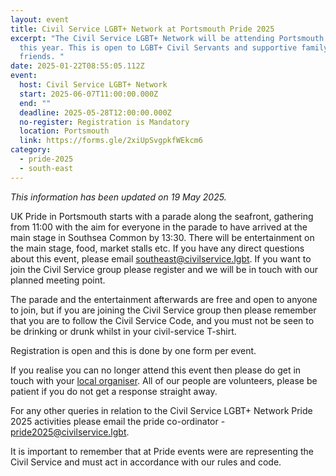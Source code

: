 ```yaml
---
layout: event
title: Civil Service LGBT+ Network at Portsmouth Pride 2025
excerpt: "The Civil Service LGBT+ Network will be attending Portsmouth Pride
  this year. This is open to LGBT+ Civil Servants and supportive family and
  friends. "
date: 2025-01-22T08:55:05.112Z
event:
  host: Civil Service LGBT+ Network
  start: 2025-06-07T11:00:00.000Z
  end: ""
  deadline: 2025-05-28T12:00:00.000Z
  no-register: Registration is Mandatory
  location: Portsmouth
  link: https://forms.gle/2xiUpSvgpkfWEkcm6
category:
  - pride-2025
  - south-east
---
```

*T﻿his information has been updated on 19 May 2025.*

UK Pride in Portsmouth starts with a parade along the seafront, gathering from 11:00 with the aim for everyone in the parade to have arrived at the main stage in Southsea Common by 13:30. There will be entertainment on the main stage, food, market stalls etc. If you have any direct questions about this event, please email [southeast@civilservice.lgbt](mailto:southeast@civilservice.lgbt). If you want to join the Civil Service group please register and we will be in touch with our planned meeting point.

The parade and the entertainment afterwards are free and open to anyone to join, but if you are joining the Civil Service group then please remember that you are to follow the Civil Service Code, and you must not be seen to be drinking or drunk whilst in your civil-service T-shirt.

Registration is open and this is done by one form per event.

I﻿f you realise you can no longer attend this event then please do get in touch with your [local organiser](https://www.civilservice.lgbt/team/). All of our people are volunteers, please be patient if you do not get a response straight away. 

F﻿or any other queries in relation to the Civil Service LGBT+ Network Pride 2025 activities please email the pride co-ordinator - [pride2025@civilservice.lgbt](mailto:pride2025@civilservice.lgbt).

I﻿t is important to remember that at Pride events were are representing the Civil Service and must act in accordance with our rules and code.